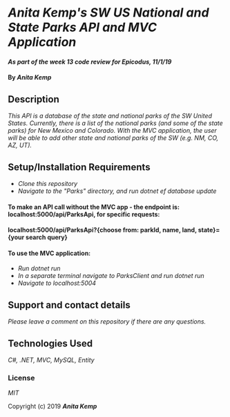 # _Anita Kemp's SW US National and State Parks API and MVC Application_

#### _As part of the week 13 code review for Epicodus, 11/1/19_

#### By _Anita Kemp_

## Description
_This API is a database of the state and national parks of the SW United States. Currently, there is a list of the national parks (and some of the state parks) for New Mexico and Colorado. With the MVC application, the user will be able to add other state and national parks of the SW (e.g. NM, CO, AZ, UT)._

## Setup/Installation Requirements
* _Clone this repository_
* _Navigate to the "Parks" directory, and run dotnet ef database update_
#### To make an API call without the MVC app - the endpoint is: localhost:5000/api/ParksApi, for specific requests: 
#### localhost:5000/api/ParksApi?{choose from: parkId, name, land, state}={your search query}

#### To use the MVC application:
* _Run dotnet run_
* _In a separate terminal navigate to ParksClient and run dotnet run_
* _Navigate to localhost:5004_


## Support and contact details

_Please leave a comment on this repository if there are any questions._

## Technologies Used

_C#, .NET, MVC, MySQL, Entity_

### License

*MIT*

Copyright (c) 2019 **_Anita Kemp_**